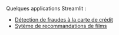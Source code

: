 Quelques applications Streamlit :
- [Détection de fraudes à la carte de crédit](https://github.com/AnnaDaridor/Portfolio/tree/main/Streamlit/D%C3%A9tection_de_fraudes)
- [Sytème de recommandations de films](https://github.com/AnnaDaridor/Portfolio/tree/main/Streamlit/Recommandations%20de%20films)
